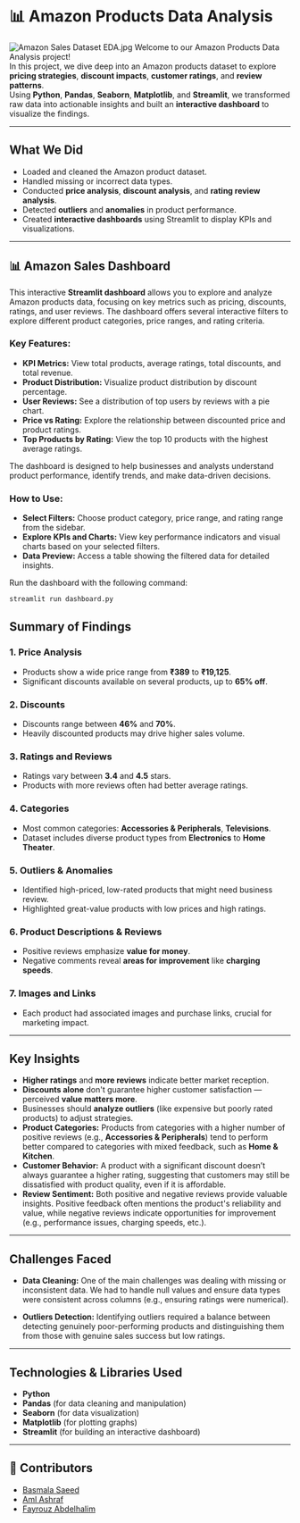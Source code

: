# 📊 Amazon Products Data Analysis 
![Amazon Sales Dataset EDA.jpg](https://user-images.githubusercontent.com/109474596/204128780-5a28ed57-53f6-4cf7-8d22-c8b8598138a1.png)
Welcome to our Amazon Products Data Analysis project!  
In this project, we dive deep into an Amazon products dataset to explore **pricing strategies**, **discount impacts**, **customer ratings**, and **review patterns**.  
Using **Python**, **Pandas**, **Seaborn**, **Matplotlib**, and **Streamlit**, we transformed raw data into actionable insights and built an **interactive dashboard** to visualize the findings.

---

##  What We Did
- Loaded and cleaned the Amazon product dataset.
- Handled missing or incorrect data types.
- Conducted **price analysis**, **discount analysis**, and **rating review analysis**.
- Detected **outliers** and **anomalies** in product performance.
- Created **interactive dashboards** using Streamlit to display KPIs and visualizations.
--- 
## 📊 Amazon Sales Dashboard

This interactive **Streamlit dashboard** allows you to explore and analyze Amazon products data, focusing on key metrics such as pricing, discounts, ratings, and user reviews. The dashboard offers several interactive filters to explore different product categories, price ranges, and rating criteria.

### Key Features:
- **KPI Metrics:** View total products, average ratings, total discounts, and total revenue.
- **Product Distribution:** Visualize product distribution by discount percentage.
- **User Reviews:** See a distribution of top users by reviews with a pie chart.
- **Price vs Rating:** Explore the relationship between discounted price and product ratings.
- **Top Products by Rating:** View the top 10 products with the highest average ratings.

The dashboard is designed to help businesses and analysts understand product performance, identify trends, and make data-driven decisions.

### How to Use:
- **Select Filters:** Choose product category, price range, and rating range from the sidebar.
- **Explore KPIs and Charts:** View key performance indicators and visual charts based on your selected filters.
- **Data Preview:** Access a table showing the filtered data for detailed insights.

Run the dashboard with the following command:
```bash
streamlit run dashboard.py
```
##  Summary of Findings

### 1.  Price Analysis
- Products show a wide price range from **₹389** to **₹19,125**.
- Significant discounts available on several products, up to **65% off**.

### 2.  Discounts
- Discounts range between **46%** and **70%**.
- Heavily discounted products may drive higher sales volume.

### 3.  Ratings and Reviews
- Ratings vary between **3.4** and **4.5** stars.
- Products with more reviews often had better average ratings.

### 4. Categories
- Most common categories: **Accessories & Peripherals**, **Televisions**.
- Dataset includes diverse product types from **Electronics** to **Home Theater**.

### 5. Outliers & Anomalies
- Identified high-priced, low-rated products that might need business review.
- Highlighted great-value products with low prices and high ratings.

### 6.  Product Descriptions & Reviews
- Positive reviews emphasize **value for money**.
- Negative comments reveal **areas for improvement** like **charging speeds**.

### 7.  Images and Links
- Each product had associated images and purchase links, crucial for marketing impact.
---
##  Key Insights
- **Higher ratings** and **more reviews** indicate better market reception.
- **Discounts alone** don't guarantee higher customer satisfaction — perceived **value matters more**.
- Businesses should **analyze outliers** (like expensive but poorly rated products) to adjust strategies.
- **Product Categories:** Products from categories with a higher number of positive reviews (e.g., **Accessories & Peripherals**) tend to perform better compared to categories with mixed feedback, such as **Home & Kitchen**. 
- **Customer Behavior:** A product with a significant discount doesn’t always guarantee a higher rating, suggesting that customers may still be dissatisfied with product quality, even if it is affordable.
- **Review Sentiment:** Both positive and negative reviews provide valuable insights. Positive feedback often mentions the product's reliability and value, while negative reviews indicate opportunities for improvement (e.g., performance issues, charging speeds, etc.).
---

## Challenges Faced
- **Data Cleaning:** One of the main challenges was dealing with missing or inconsistent data. We had to handle null values and ensure data types were consistent across columns (e.g., ensuring ratings were numerical).
  
- **Outliers Detection:** Identifying outliers required a balance between detecting genuinely poor-performing products and distinguishing them from those with genuine sales success but low ratings.
---
##  Technologies & Libraries Used
- **Python**
- **Pandas** (for data cleaning and manipulation)
- **Seaborn** (for data visualization)
- **Matplotlib** (for plotting graphs)
- **Streamlit** (for building an interactive dashboard)
----
## 👥 Contributors

- [Basmala Saeed](https://github.com/basmalaeltabakh) 
- [Aml Ashraf](https://github.com/2mlashraf) 
- [Fayrouz Abdelhalim](https://github.com/fayrouzabdelhalim) 


